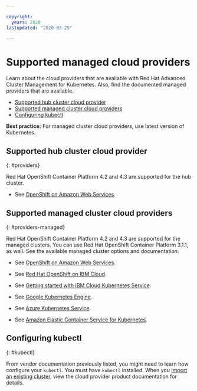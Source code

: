 ```yaml
---

copyright:
  years: 2020
lastupdated: "2020-03-25"

---
```


# Supported managed cloud providers

Learn about the cloud providers that are available with Red Hat Advanced Cluster Management for Kubernetes. Also, find the documented managed providers that are available.

  - [Supported hub cluster cloud provider](#providers)
  - [Supported managed cluster cloud providers](#providers-managed)
  - [Configuring kubectl](#kubectl)

**Best practice:** For managed cluster cloud providers, use latest version of Kubernetes.

## Supported hub cluster cloud provider
{: #providers} 

Red Hat OpenShift Container Platform 4.2 and 4.3 are supported for the hub cluster.

- See [OpenShift on Amazon Web Services](https://www.openshift.com/learn/partners/amazon-web-services).

## Supported managed cluster cloud providers
{: #providers-managed} 

Red Hat OpenShift Container Platform 4.2 and 4.3 are supported for the managed clusters. You can use Red Hat OpenShift Container Platform 3.1.1, as well. See the available managed cluster options and documentation:

- See [OpenShift on Amazon Web Services](https://www.openshift.com/learn/partners/amazon-web-services).

- See [Red Hat OpenShift on IBM Cloud](https://cloud.ibm.com/docs/openshift?topic=openshift-clusters).

- See [Getting started with IBM Cloud Kubernetes Service](https://cloud.ibm.com/docs/containers?topic=containers-getting-started).

- See [Google Kubernetes Engine](https://cloud.google.com/kubernetes-engine/).

- See [Azure Kubernetes Service](https://azure.microsoft.com/en-us/services/kubernetes-service/). 

- See [Amazon Elastic Container Service for Kubernetes](https://aws.amazon.com/eks/).  

## Configuring kubectl
{: #kubectl} 

From vendor documentation previously listed, you might need to learn how configure your `kubectl`. You must have `kubectl` installed. When you [Import an existing cluster](../manage_cluster/import.md), view the cloud provider product documentation for details.

